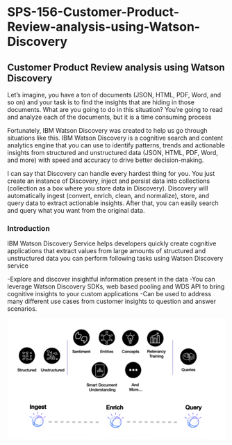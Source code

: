 # SPS-156-Customer-Product-Review-analysis-using-Watson-Discovery
## Customer Product Review analysis using Watson Discovery

Let’s imagine, you have a ton of documents (JSON, HTML, PDF, Word, and so on) and your task is  to find the insights that are hiding in those documents. What are you going to do in this situation? You’re going to read and analyze each of the documents, but it is a time consuming process

Fortunately, IBM Watson Discovery was created to help us go through situations like this. IBM Watson Discovery is a cognitive search and content analytics engine that you can use to identify patterns, trends and actionable insights from structured and unstructured data (JSON, HTML, PDF, Word, and more) with speed and accuracy to drive better decision-making.

I can say that Discovery can handle every hardest thing for you. You just create an instance of Discovery, inject and persist data into collections (collection as a box where you store data in Discovery). Discovery will automatically ingest (convert, enrich, clean, and normalize), store, and query data to extract actionable insights. After that, you can easily search and query what you want from the original data.

### Introduction

IBM Watson Discovery Service helps developers quickly create cognitive applications that extract values from large amounts of structured and unstructured data you can perform following tasks using Watson Discovery  service

-Explore and discover insightful information present in the data
-You can leverage Watson Discovery   SDKs, web based pooling and WDS API to bring cognitive insights to your custom applications 
-Can be used to address many different use cases from customer insights to question and answer scenarios.

![Image](https://raw.githubusercontent.com/SmartPracticeschool/SPS-156-Customer-Product-Review-analysis-using-Watson-Discovery/master/download%20(3).png)

